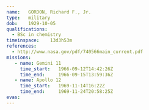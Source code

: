 ```yaml
---
name:	GORDON, Richard F., Jr.
type:	military
dob:	1929-10-05
qualifications:
  - BSc in chemistry
timeinspace:	13d3h53m
references:
  - http://www.nasa.gov/pdf/740566main_current.pdf
missions:
   - name: Gemini 11
     time_start:   1966-09-12T14:42:26Z
     time_end:     1966-09-15T13:59:36Z
   - name: Apollo 12
     time_start:   1969-11-14T16:22Z
     time_end:     1969-11-24T20:58:25Z
evas:
---
```


